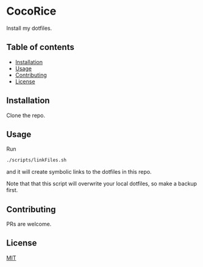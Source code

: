 # CocoRice

Install my dotfiles.

## Table of contents
- [Installation <a name="installation"></a>](#installation-)
- [Usage <a name="usage"></a>](#usage-)
- [Contributing <a name="contributing"></a>](#contributing-)
- [License <a name="license"></a>](#license-)

## Installation <a name="installation"></a>

Clone the repo.

## Usage <a name="usage"></a>

Run

```bash
./scripts/linkFiles.sh
```

and it will create symbolic links to the dotfiles in this repo.

Note that that this script will overwrite your local dotfiles, so make a backup first.

## Contributing <a name="contributing"></a>
PRs are welcome.

## License <a name="license"></a>
[MIT](https://choosealicense.com/licenses/mit/)
